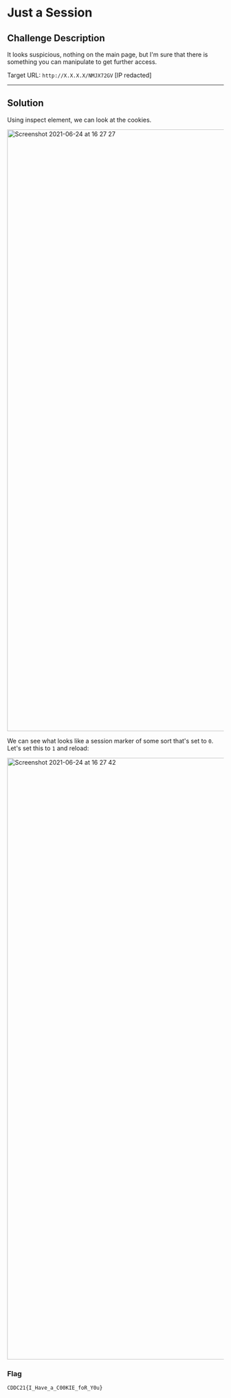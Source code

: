 # Just a Session

## Challenge Description

It looks suspicious, nothing on the main page, but I'm sure that there is something you can manipulate to get further access.

Target URL: `http://X.X.X.X/NMJX72GV` [IP redacted]

---

## Solution

Using inspect element, we can look at the cookies.

<img width="1400" alt="Screenshot 2021-06-24 at 16 27 27" src="https://user-images.githubusercontent.com/40383042/126439012-720c8c92-29dc-428c-882a-5cd298facbe2.png">

We can see what looks like a session marker of some sort that's set to `0`. Let's set this to `1` and reload:

<img width="1400" alt="Screenshot 2021-06-24 at 16 27 42" src="https://user-images.githubusercontent.com/40383042/126439016-ca42fe14-81f3-41ff-897b-9550c0df247f.png">

### Flag

```text
CDDC21{I_Have_a_C00KIE_foR_Y0u}
```
